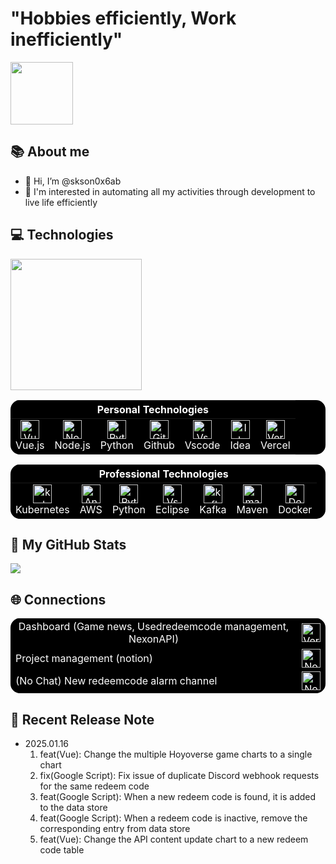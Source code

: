 <div>
<h1> "Hobbies efficiently, Work inefficiently" </h1>
<img src="https://skson0x6ab-dashboard-vue3.vercel.app/ogu02.gif" width="100" /> 


## 📚 About me

- 👋 Hi, I’m @skson0x6ab
- 👀 I'm interested in automating all my activities through development to live life efficiently

## 💻 Technologies
<a href="https://github.com/skson0x6ab?tab=repositories">
  <img align="center" height="210px" src="https://github-readme-stats.ssarcandy.vercel.app/api/top-langs?username=skson0x6ab&layout=compact&hide=jupyter+notebook,TeX,HTML,css&hide_border=true" />
</a>


<table style="background-color: black; color: white; border: none; border-radius: 15px; overflow: hidden;">
 <thead>
    <tr>
      <th colspan="8" align="center" style="color: white;">Personal Technologies</th>
    </tr>
  </thead>
  <tbody>
    <tr>
	<td align="center" style="border: none;">
          <a style="color: white;">
            <img src="https://skillicons.dev/icons?i=vuejs" width="30" height="30" alt="Vue.js"/>
          </a>
          <br>Vue.js
        </td>
        <td align="center" style="border: none;">
          <a href="https://nextjs.org/" style="color: white;">
            <img src="https://skillicons.dev/icons?i=nodejs" width="30" height="30" alt="Node.js"/>
          </a>
          <br>Node.js
        </td>
	<td align="center" style="border: none;">
        <a href="https://developer.mozilla.org/en-US/docs/Web/CSS" style="color: white;">
          <img src="https://skillicons.dev/icons?i=py" width="30" height="30" alt="Python"/>
        </a>
        <br>Python
       </td> 
    <td align="center" style="border: none;">
          <a href="https://nextjs.org/" style="color: white;">
            <img src="https://skillicons.dev/icons?i=github" width="30" height="30" alt="Github"/>
          </a>
          <br>Github
        </td>
        <td align="center" style="border: none;">
          <a href="https://nextjs.org/" style="color: white;">
            <img src="https://skillicons.dev/icons?i=vscode" width="30" height="30" alt="Vscode"/>
          </a>
          <br>Vscode
	</td>
	<td align="center" style="border: none;">
          <a href="https://nextjs.org/" style="color: white;">
            <img src="https://skillicons.dev/icons?i=idea" width="30" height="30" alt="Idea"/>
          </a>
          <br>Idea
        </td>
	<td align="center" style="border: none;">
          <a target=_blank style="color: white;">
            <img src="https://skillicons.dev/icons?i=vercel" width="30" height="30" alt="Vercel"/>
          </a>
          <br>Vercel
        </td>
    </tr>
  </tbody>
</table>
<table style="background-color: black; color: white; border: none; border-radius: 15px; overflow: hidden;">
 <thead>
    <tr>
      <th colspan="8" align="center" style="color: white;">Professional Technologies</th>
    </tr>
  </thead>
  <tbody>
    <tr>
	<td align="center" style="border: none;">
          <a href="https://nextjs.org/" style="color: white;">
            <img src="https://skillicons.dev/icons?i=kubernetes" width="30" height="30" alt="kubernetes"/>
          </a>
          <br>Kubernetes
        </td>
 <td align="center" style="border: none;">
        <a style="color: white;">
          <img src="https://skillicons.dev/icons?i=aws" width="30" height="30" alt="Android Studio"/>
        </a>
        <br>AWS
     </td>
	<td align="center" style="border: none;">
        <a href="https://developer.mozilla.org/en-US/docs/Web/CSS" style="color: white;">
          <img src="https://skillicons.dev/icons?i=py" width="30" height="30" alt="Python"/>
        </a>
        <br>Python
       </td> 
        <td align="center" style="border: none;">
          <a href="https://nextjs.org/" style="color: white;">
            <img src="https://skillicons.dev/icons?i=eclipse" width="30" height="30" alt="Vscode"/>
          </a>
          <br>Eclipse
	</td>
	    	<td align="center" style="border: none;">
          <a href="https://nextjs.org/" style="color: white;">
            <img src="https://skillicons.dev/icons?i=kafka" width="30" height="30" alt="kafka"/>
          </a>
          <br>Kafka
        </td>
	<td align="center" style="border: none;">
          <a href="https://nextjs.org/" style="color: white;">
            <img src="https://skillicons.dev/icons?i=maven" width="30" height="30" alt="maven"/>
          </a>
          <br>Maven
        </td>
	<td align="center" style="border: none;">
        <a style="color: white;">
          <img src="https://skillicons.dev/icons?i=docker" width="30" height="30" alt="Docker"/>
        </a>
        <br>Docker
      </td>
    </tr>
  </tbody>
</table>
<!--div align="center"><a><img src="https://bentos.jkominovic.dev/api/v1/generic-card?icon=sigmail&subtitle=skson0x6ab@gmail.com&size=wide" width="300"></a></div-->

## 🔧 My GitHub Stats
<a><img src="https://github-readme-stats.vercel.app/api?username=skson0x6ab&hide_title=true&show_icons=true&include_all_commits=true&disable_animations=true&theme=vue"></a>

## 🌐 Connections
<table style="background-color: black; color: white; border: none; border-radius: 15px; overflow: hidden;">
  <tbody>
    <tr>
      <td align="center" style="color: white;">Dashboard (Game news, Usedredeemcode management, NexonAPI)</td>
      <td align="center" style="color: white;">
        <a href="https://skson0x6ab-dashboard-vue3.vercel.app/" target="_blank" style="color: white;">
          <img src="https://www.svgrepo.com/show/324142/dashboard-graph-analytics-report.svg" width="30" height="30" alt="Vercel"/>
        </a>
      </td>
    </tr>
    <tr>
      <td align style="color: white;">Project management (notion)</td>
      <td align="center" style="color: white;">
<a href="https://rigorous-clef-40f.notion.site/SKSon-Project-17a8e36dd56380c082bbeede5ae6ab3a?pvs=4" target="_blank" style="color: white;"><img src="https://www.svgrepo.com/show/452076/notion.svg" width="30" height="30" alt="Notion"/></a>
      </td>
    </tr>
    <tr>
      <td align style="color: white;">(No Chat) New redeemcode alarm channel</td>
      <td align="center" style="color: white;">
<a href="https://discord.gg/pCKvPDCk" target="_blank" style="color: white;"><img src="https://www.svgrepo.com/show/331368/discord-v2.svg" width="30" height="30" alt="Notion"/></a>
      </td>
    </tr>
  </tbody>
</table>
</div>
</div>

## 📓 Recent Release Note

- 2025.01.16
    1. feat(Vue): Change the multiple Hoyoverse game charts to a single chart
    2. fix(Google Script): Fix issue of duplicate Discord webhook requests for the same redeem code 
    3. feat(Google Script): When a new redeem code is found, it is added to the data store
    4. feat(Google Script): When a redeem code is inactive, remove the corresponding entry from data store
    5. feat(Vue): Change the API content update chart to a new redeem code table
       
<!--div><a href="https://www.acmicpc.net/user/skson0x6ab"><img src="https://img.shields.io/badge/My_BaekJoon-007BFF?style=flat"/></a></div>
<!---
skson0x6ab/skson0x6ab is a ✨ special ✨ repository because its `README.md` (this file) appears on your GitHub profile.
You can click the Preview link to take a look at your changes.
--->
